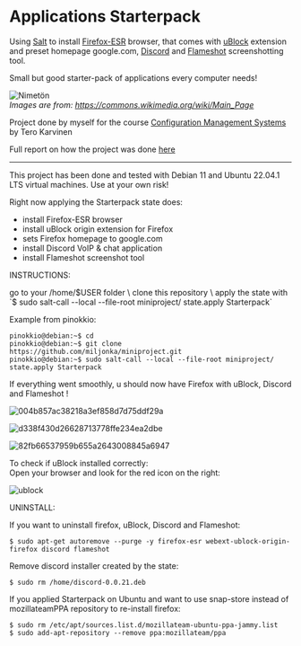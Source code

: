 # Applications Starterpack

Using [Salt](https://saltproject.io/) to install [Firefox-ESR](https://www.mozilla.org/en-US/firefox/enterprise/) browser, that comes with [uBlock](https://ublockorigin.com/) extension and preset homepage google.com,  [Discord](https://discord.com/) and [Flameshot](https://flameshot.org/) screenshotting tool.

Small but good starter-pack of applications every computer needs!

 ![Nimetön](https://user-images.githubusercontent.com/112076418/207203587-2365f051-8647-4f72-a8d4-5b25a3cb9a9b.png) \
_Images are from: https://commons.wikimedia.org/wiki/Main_Page_ 



Project done by myself for the course  [Configuration Management Systems](https://terokarvinen.com/2022/palvelinten-hallinta-2022p2/?from=MoodleNews) by Tero Karvinen

Full report on how the project was done [here](https://github.com/miljonka/Palvelinten-hallinta/wiki/h7_Oma-projekti)

***
This project has been done and tested with Debian 11 and Ubuntu 22.04.1 LTS virtual machines. Use at your own risk!

Right now applying the Starterpack state does: 

- install Firefox-ESR browser
- install uBlock origin extension for Firefox
- sets Firefox homepage to google.com
- install Discord VoIP & chat application
- install Flameshot screenshot tool


INSTRUCTIONS: 

go to your /home/$USER folder \
clone this repository \
apply the state with `$ sudo salt-call --local --file-root miniproject/ state.apply Starterpack`

Example from pinokkio:
```
pinokkio@debian:~$ cd
pinokkio@debian:~$ git clone https://github.com/miljonka/miniproject.git
pinokkio@debian:~$ sudo salt-call --local --file-root miniproject/ state.apply Starterpack
```

If everything went smoothly, u should now have Firefox with uBlock, Discord and Flameshot ! 


![004b857ac38218a3ef858d7d75ddf29a](https://user-images.githubusercontent.com/112076418/207205179-05c242c9-dc87-435e-acae-27b45aae0ab9.png)


![d338f430d26628713778ffe234ea2dbe](https://user-images.githubusercontent.com/112076418/207205186-e6284296-0829-4f44-a408-b50517ca0a75.png)


![82fb66537959b655a2643008845a6947](https://user-images.githubusercontent.com/112076418/207205194-90fc72de-87ea-487e-b041-1b496f4721af.png)


To check if uBlock installed correctly: \
Open your browser and look for the red icon on the right:

![ublock](https://user-images.githubusercontent.com/112076418/206705541-f8a72d12-9690-48ee-aa1f-29aefc636962.png)


UNINSTALL:

If you want to uninstall firefox, uBlock, Discord and Flameshot:
```
$ sudo apt-get autoremove --purge -y firefox-esr webext-ublock-origin-firefox discord flameshot
```

Remove discord installer created by the state:
```
$ sudo rm /home/discord-0.0.21.deb
```
If you applied Starterpack on Ubuntu and want to use snap-store instead of mozillateamPPA repository to re-install firefox:
```
$ sudo rm /etc/apt/sources.list.d/mozillateam-ubuntu-ppa-jammy.list 
$ sudo add-apt-repository --remove ppa:mozillateam/ppa
```
